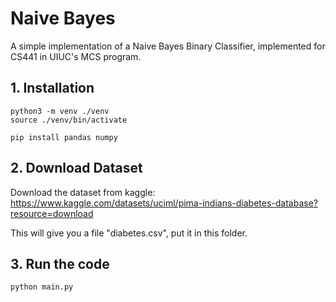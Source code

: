# Naive Bayes
A simple implementation of a Naive Bayes Binary Classifier, implemented for CS441 in UIUC's MCS program.


## 1. Installation
```
python3 -m venv ./venv
source ./venv/bin/activate

pip install pandas numpy 
```

## 2. Download Dataset
Download the dataset from kaggle: https://www.kaggle.com/datasets/uciml/pima-indians-diabetes-database?resource=download

This will give you a file "diabetes.csv", put it in this folder.


## 3. Run the code
```
python main.py
```
